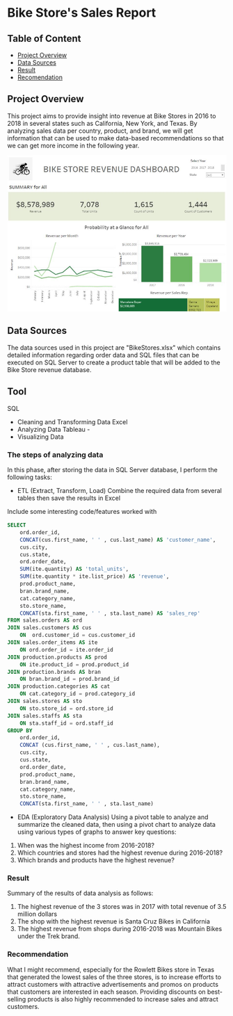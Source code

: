 # Bike Store's Sales Report

## Table of Content 
- [Project Overview](#project-overview)
- [Data Sources](#data-sources)
- [Result](#result)
- [Recomendation](#recomendation)


## Project Overview
This project aims to provide insight into revenue at Bike Stores in 2016 to 2018 in several states such as California, New York, and Texas. 
By analyzing sales data per country, product, and brand, we will get information that can be used to make data-based recommendations so that we can get more income in the following year.

![alt text](image.JPG)

## Data Sources
The data sources used in this project are "BikeStores.xlsx" which contains detailed information regarding order data and SQL files that can be executed on SQL Server to create a product table that will be added to the Bike Store revenue database.

## Tool
SQL 
- Cleaning and Transforming Data 
Excel 
- Analyzing Data 
Tableau - 
- Visualizing Data 

### The steps of analyzing data
In this phase, after storing the data in SQL Server database, I perform the following tasks:
- ETL (Extract, Transform, Load)
Combine the required data from several tables then save the results in Excel

Include some interesting code/features worked with
``` sql
SELECT 
	ord.order_id, 
	CONCAT(cus.first_name, ' ' , cus.last_name) AS 'customer_name', 
	cus.city, 
	cus.state, 
	ord.order_date,
	SUM(ite.quantity) AS 'total_units',
	SUM(ite.quantity * ite.list_price) AS 'revenue',
	prod.product_name,
	bran.brand_name,
	cat.category_name,
	sto.store_name,
	CONCAT(sta.first_name, ' ' , sta.last_name) AS 'sales_rep'
FROM sales.orders AS ord
JOIN sales.customers AS cus
	ON  ord.customer_id = cus.customer_id 
JOIN sales.order_items AS ite
	ON ord.order_id = ite.order_id
JOIN production.products AS prod
	ON ite.product_id = prod.product_id
JOIN production.brands AS bran
	ON bran.brand_id = prod.brand_id
JOIN production.categories AS cat
	ON cat.category_id = prod.category_id
JOIN sales.stores AS sto
	ON sto.store_id = ord.store_id
JOIN sales.staffs AS sta
	ON sta.staff_id = ord.staff_id
GROUP BY 
	ord.order_id, 
	CONCAT (cus.first_name, ' ' , cus.last_name),  
	cus.city, 
	cus.state, 
	ord.order_date,
	prod.product_name,
	bran.brand_name,
	cat.category_name,
	sto.store_name,
	CONCAT(sta.first_name, ' ' , sta.last_name)
```

- EDA (Exploratory Data Analysis)
Using a pivot table to analyze and summarize the cleaned data, then using a pivot chart to analyze data using various types of graphs to answer key questions:

1. When was the highest income from 2016-2018?
2. Which countries and stores had the highest revenue during 2016-2018?
3. Which brands and products have the highest revenue?

### Result
Summary of the results of data analysis as follows:
1. The highest revenue of the 3 stores was in 2017 with total revenue of 3.5 million dollars
2. The shop with the highest revenue is Santa Cruz Bikes in California
3. The highest revenue from shops during 2016-2018 was Mountain Bikes under the Trek brand.

### Recommendation
What I might recommend, especially for the Rowlett Bikes store in Texas that generated the lowest sales of the three stores, is to increase efforts to attract customers with attractive advertisements and promos on products that customers are interested in each season. Providing discounts on best-selling products is also highly recommended to increase sales and attract customers.

